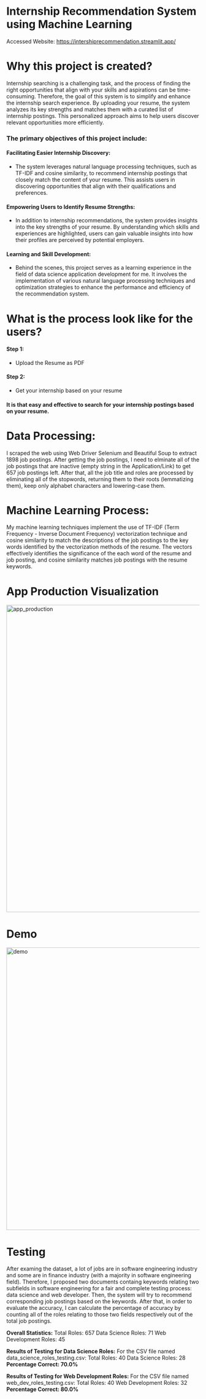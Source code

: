 # Internship Recommendation System using Machine Learning

Accessed Website: https://intershiprecommendation.streamlit.app/

# Why this project is created? 
Internship searching is a challenging task, and the process of finding the right opportunities that align with your skills and aspirations can be time-consuming. Therefore, the goal of this system is to simplify and enhance the internship search experience. By uploading your resume, the system analyzes its key strengths and matches them with a curated list of internship postings. This personalized approach aims to help users discover relevant opportunities more efficiently.

### The primary objectives of this project include:

#### Facilitating Easier Internship Discovery: 
- The system leverages natural language processing techniques, such as TF-IDF and cosine similarity, to recommend internship postings that closely match the content of your resume. This assists users in discovering opportunities that align with their qualifications and preferences.

#### Empowering Users to Identify Resume Strengths: 
- In addition to internship recommendations, the system provides insights into the key strengths of your resume. By understanding which skills and experiences are highlighted, users can gain valuable insights into how their profiles are perceived by potential employers.

#### Learning and Skill Development: 
- Behind the scenes, this project serves as a learning experience in the field of data science application development for me. It involves the implementation of various natural language processing techniques and optimization strategies to enhance the performance and efficiency of the recommendation system.

# What is the process look like for the users?
#### Step 1: 
- Upload the Resume as PDF 
#### Step 2: 
- Get your internship based on your resume
#### It is that easy and effective to search for your internship postings based on your resume. 

# Data Processing:
I scraped the web using Web Driver Selenium and Beautiful Soup to extract 1898 job postings. After getting the job postings, I need to elminate all of the job postings that are inactive (empty string in the Application/Link) to get 657 job postings left. After that, all the job title and roles are processed by eliminating all of the stopwords, returning them to their roots (lemmatizing them), keep only alphabet characters and lowering-case them. 

# Machine Learning Process:
My machine learning techniques implement the use of TF-IDF (Term Frequency - Inverse Document Frequency) vectorization technique and cosine similarity to match the descriptions of the job postings to the key words identified by the vectorization methods of the resume. The vectors effectively identifies the significance of the each word of the resume and job posting, and cosine similarity matches job postings with the resume keywords. 

# App Production Visualization

<img src="https://github.com/BrianTruong23/job_recommendation/assets/40693511/a7e38fa1-e4c6-4288-a2e5-fd6dfb18ed17" alt="app_production" width="800" height="800">

# Demo 
<img width="736" alt="demo" src="https://github.com/BrianTruong23/job_recommendation/assets/40693511/d2b04098-66c6-4859-8771-625da8549385">

# Testing 
After examing the dataset, a lot of jobs are in software engineering industry and some are in finance industry (with a majority in software engineering field). Therefore, I proposed two documents containg keywords relating two subfields in software engineering for a fair and complete testing process: data science and web developer. Then, the system will try to recommend corresponding job postings based on the keywords. After that, in order to evaluate the accuracy, I can calculate the percentage of accuracy by counting all of the roles relating to those two fields respectively out of the total job postings. 

**Overall Statistics:**
Total Roles: 657
Data Science Roles: 71
Web Development Roles: 45

__Results of Testing for Data Science Roles:__
For the CSV file named data_science_roles_testing.csv:
Total Roles: 40
Data Science Roles: 28
__Percentage Correct: 70.0%__

__Results of Testing for Web Development Roles:__
For the CSV file named web_dev_roles_testing.csv:
Total Roles: 40
Web Development Roles: 32
__Percentage Correct: 80.0%__






